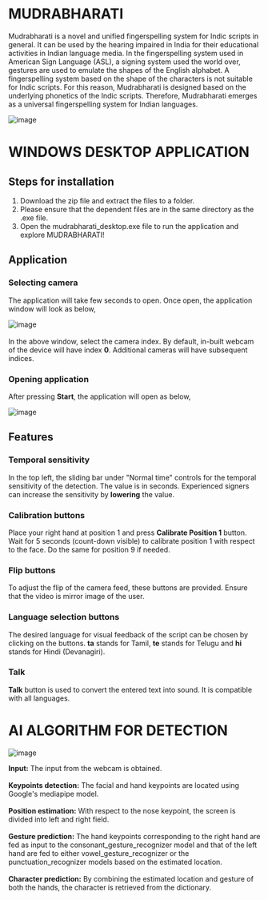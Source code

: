 # MUDRABHARATI
Mudrabharati is a novel and unified fingerspelling system for Indic scripts in general. It can be used by the hearing impaired in India for their educational activities in Indian language media. In the fingerspelling system used in American Sign Language (ASL), a signing system used the world over, gestures are used to emulate the shapes of the English alphabet. A fingerspelling system based on the shape of the characters is not suitable for Indic scripts. For this reason, Mudrabharati is designed based on the underlying phonetics of the Indic scripts. Therefore, Mudrabharati emerges as a universal fingerspelling system for Indian languages.
<br/>

![image](https://github.com/user-attachments/assets/6a0de3d1-367e-4410-ac06-be2e95b7751b) <br/>

# WINDOWS DESKTOP APPLICATION

## Steps for installation

1) Download the zip file and extract the files to a folder.
2) Please ensure that the dependent files are in the same directory as the .exe file.
3) Open the mudrabharati_desktop.exe file to run the application and explore MUDRABHARATI!

## Application
### **Selecting camera**<br/>
The application will take few seconds to open. Once open, the application window will look as below,<br/>

![image](https://github.com/user-attachments/assets/4ee7dc44-cd5d-46ea-a077-8d41b0fb1eb4) <br/><br/>
In the above window, select the camera index. By default, in-built webcam of the device will have index **0**. Additional cameras will have subsequent indices.


### **Opening application**<br/>
After pressing **Start**, the application will open as below, <br/>

![image](https://github.com/user-attachments/assets/488a229f-b1e6-4bb9-acbf-6285cfbfa696)


## Features
### **Temporal sensitivity**<br/>
In the top left, the sliding bar under "Normal time" controls for the temporal sensitivity of the detection. The value is in seconds. Experienced signers can increase the sensitivity by **lowering** the value.

### **Calibration buttons**<br/>
Place your right hand at position 1 and press **Calibrate Position 1** button. Wait for 5 seconds (count-down visible) to calibrate position 1 with respect to the face. Do the same for position 9 if needed.

### **Flip buttons**<br/>
To adjust the flip of the camera feed, these buttons are provided. Ensure that the video is mirror image of the user.

### **Language selection buttons**<br/>
The desired language for visual feedback of the script can be chosen by clicking on the buttons. **ta** stands for Tamil, **te** stands for Telugu and **hi** stands for Hindi (Devanagiri).

### **Talk**<br/>
**Talk** button is used to convert the entered text into sound. It is compatible with all languages.

# AI ALGORITHM FOR DETECTION
![image](https://github.com/user-attachments/assets/f6469b2f-b452-4937-9be6-b861fa8b1eb0)


**Input:** The input from the webcam is obtained. <br/> <br/>
**Keypoints detection:** The facial and hand keypoints are located using Google's mediapipe model. <br/> <br/>
**Position estimation:** With respect to the nose keypoint, the screen is divided into left and right field. <br/> <br/>
**Gesture prediction:** The hand keypoints corresponding to the right hand are fed as input to the consonant_gesture_recognizer model and that of the left hand are fed to either vowel_gesture_recognizer or the punctuation_recognizer models based on the estimated location. <br/> <br/>
**Character prediction:** By combining the estimated location and gesture of both the hands, the character is retrieved from the dictionary. <br/> <br/>

